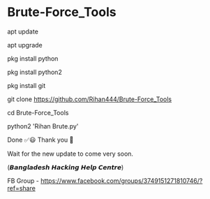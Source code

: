 # Brute-Force_Tools

apt update

apt upgrade

pkg install python

pkg install python2

pkg install git

git clone https://github.com/Rihan444/Brute-Force_Tools

cd Brute-Force_Tools

python2 'Rihan Brute.py'

Done ✅😃 Thank you 💓

Wait for the new update to come very soon.

(𝘽𝙖𝙣𝙜𝙡𝙖𝙙𝙚𝙨𝙝 𝙃𝙖𝙘𝙠𝙞𝙣𝙜 𝙃𝙚𝙡𝙥 𝘾𝙚𝙣𝙩𝙧𝙚)

FB Group - https://www.facebook.com/groups/3749151271810746/?ref=share
